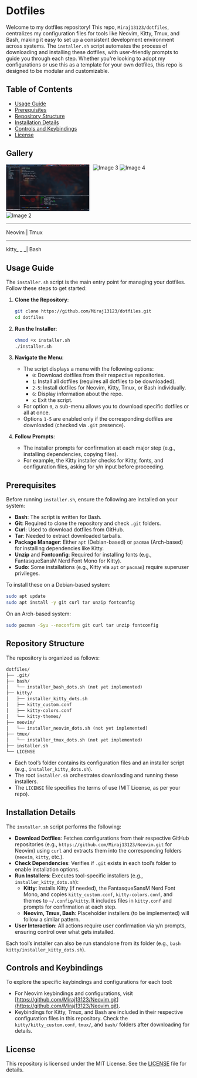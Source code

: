 # Dotfiles

Welcome to my dotfiles repository! This repo, `Miraj13123/dotfiles`, centralizes my configuration files for tools like Neovim, Kitty, Tmux, and Bash, making it easy to set up a consistent development environment across systems. The `installer.sh` script automates the process of downloading and installing these dotfiles, with user-friendly prompts to guide you through each step. Whether you're looking to adopt my configurations or use this as a template for your own dotfiles, this repo is designed to be modular and customizable.

## Table of Contents
- [Usage Guide](#usage-guide)
- [Prerequisites](#prerequisites)
- [Repository Structure](#repository-structure)
- [Installation Details](#installation-details)
- [Controls and Keybindings](#controls-and-keybindings)
- [License](#license)


## Gallery
<div style="display: flex; flex-wrap: wrap; gap: 10px;">
  <div style="flex: 1; min-width: 45%; max-width: 45%;">
    <img src="assets/image1.png" alt="Image 1" style="width: 100%; height: auto;">
    <img src="image2.png" alt="Image 2" style="width: 100%; height: auto;">
  </div>
  <div style="flex: 1; min-width: 45%; max-width: 45%;">
    <img src="image3.png" alt="Image 3" style="width: 100%; height: auto;">
    <img src="image4.png" alt="Image 4" style="width: 100%; height: auto;">
  </div>
</div>

---
Neovim | Tmux

-------------

 kitty_ _ _| Bash  

## Usage Guide
The `installer.sh` script is the main entry point for managing your dotfiles. Follow these steps to get started:

1. **Clone the Repository**:
   ```bash
   git clone https://github.com/Miraj13123/dotfiles.git
   cd dotfiles
   ```

2. **Run the Installer**:
   ```bash
   chmod +x installer.sh
   ./installer.sh
   ```

3. **Navigate the Menu**:
   - The script displays a menu with the following options:
     - `0`: Download dotfiles from their respective repositories.
     - `1`: Install all dotfiles (requires all dotfiles to be downloaded).
     - `2-5`: Install dotfiles for Neovim, Kitty, Tmux, or Bash individually.
     - `6`: Display information about the repo.
     - `x`: Exit the script.
   - For option `0`, a sub-menu allows you to download specific dotfiles or all at once.
   - Options `1-5` are enabled only if the corresponding dotfiles are downloaded (checked via `.git` presence).

4. **Follow Prompts**:
   - The installer prompts for confirmation at each major step (e.g., installing dependencies, copying files).
   - For example, the Kitty installer checks for Kitty, fonts, and configuration files, asking for y/n input before proceeding.

## Prerequisites
Before running `installer.sh`, ensure the following are installed on your system:
- **Bash**: The script is written for Bash.
- **Git**: Required to clone the repository and check `.git` folders.
- **Curl**: Used to download dotfiles from GitHub.
- **Tar**: Needed to extract downloaded tarballs.
- **Package Manager**: Either `apt` (Debian-based) or `pacman` (Arch-based) for installing dependencies like Kitty.
- **Unzip** and **Fontconfig**: Required for installing fonts (e.g., FantasqueSansM Nerd Font Mono for Kitty).
- **Sudo**: Some installations (e.g., Kitty via `apt` or `pacman`) require superuser privileges.

To install these on a Debian-based system:
```bash
sudo apt update
sudo apt install -y git curl tar unzip fontconfig
```

On an Arch-based system:
```bash
sudo pacman -Syu --noconfirm git curl tar unzip fontconfig
```

## Repository Structure
The repository is organized as follows:
```
dotfiles/
├── .git/
├── bash/
│   └── installer_bash_dots.sh (not yet implemented)
├── kitty/
│   ├── installer_kitty_dots.sh
│   ├── kitty_custom.conf
│   ├── kitty-colors.conf
│   └── kitty-themes/
├── neovim/
│   └── installer_neovim_dots.sh (not yet implemented)
├── tmux/
│   └── installer_tmux_dots.sh (not yet implemented)
├── installer.sh
└── LICENSE
```
- Each tool’s folder contains its configuration files and an installer script (e.g., `installer_kitty_dots.sh`).
- The root `installer.sh` orchestrates downloading and running these installers.
- The `LICENSE` file specifies the terms of use (MIT License, as per your repo).

## Installation Details
The `installer.sh` script performs the following:
- **Download Dotfiles**: Fetches configurations from their respective GitHub repositories (e.g., `https://github.com/Miraj13123/Neovim.git` for Neovim) using `curl` and extracts them into the corresponding folders (`neovim`, `kitty`, etc.).
- **Check Dependencies**: Verifies if `.git` exists in each tool’s folder to enable installation options.
- **Run Installers**: Executes tool-specific installers (e.g., `installer_kitty_dots.sh`):
  - **Kitty**: Installs Kitty (if needed), the FantasqueSansM Nerd Font Mono, and copies `kitty_custom.conf`, `kitty-colors.conf`, and themes to `~/.config/kitty`. It includes files in `kitty.conf` and prompts for confirmation at each step.
  - **Neovim, Tmux, Bash**: Placeholder installers (to be implemented) will follow a similar pattern.
- **User Interaction**: All actions require user confirmation via y/n prompts, ensuring control over what gets installed.

Each tool’s installer can also be run standalone from its folder (e.g., `bash kitty/installer_kitty_dots.sh`).

## Controls and Keybindings
To explore the specific keybindings and configurations for each tool:
- For Neovim keybindings and configurations, visit [https://github.com/Miraj13123/Neovim.git](https://github.com/Miraj13123/Neovim.git).
- Keybindings for Kitty, Tmux, and Bash are included in their respective configuration files in this repository. Check the `kitty/kitty_custom.conf`, `tmux/`, and `bash/` folders after downloading for details.

## License
This repository is licensed under the MIT License. See the [LICENSE](LICENSE) file for details.